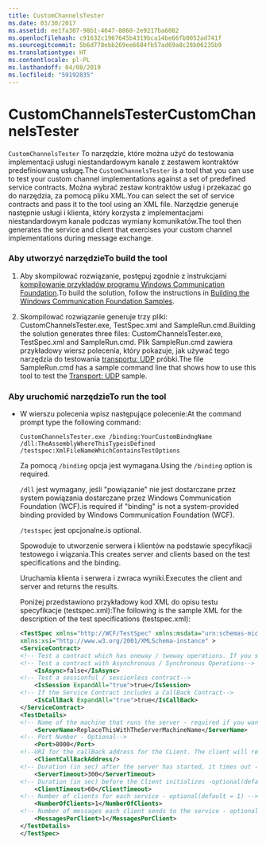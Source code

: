 ```yaml
---
title: CustomChannelsTester
ms.date: 03/30/2017
ms.assetid: ee1fa307-98b1-4647-8860-2e9217ba6082
ms.openlocfilehash: c91632c1967645b4319bca14be66fb0052ad741f
ms.sourcegitcommit: 5b6d778ebb269ee6684fb57ad69a8c28b06235b9
ms.translationtype: HT
ms.contentlocale: pl-PL
ms.lasthandoff: 04/08/2019
ms.locfileid: "59192835"
---
```

# <a name="customchannelstester"></a><span data-ttu-id="0fd3e-102">CustomChannelsTester</span><span class="sxs-lookup"><span data-stu-id="0fd3e-102">CustomChannelsTester</span></span>
<span data-ttu-id="0fd3e-103">`CustomChannelsTester` To narzędzie, które można użyć do testowania implementacji usługi niestandardowym kanale z zestawem kontraktów predefiniowaną usługę.</span><span class="sxs-lookup"><span data-stu-id="0fd3e-103">The `CustomChannelsTester` is a tool that you can use to test your custom channel implementations against a set of predefined service contracts.</span></span> <span data-ttu-id="0fd3e-104">Można wybrać zestaw kontraktów usług i przekazać go do narzędzia, za pomocą pliku XML.</span><span class="sxs-lookup"><span data-stu-id="0fd3e-104">You can select the set of service contracts and pass it to the tool using an XML file.</span></span> <span data-ttu-id="0fd3e-105">Narzędzie generuje następnie usługi i klienta, który korzysta z implementacjami niestandardowym kanale podczas wymiany komunikatów.</span><span class="sxs-lookup"><span data-stu-id="0fd3e-105">The tool then generates the service and client that exercises your custom channel implementations during message exchange.</span></span>  
  
### <a name="to-build-the-tool"></a><span data-ttu-id="0fd3e-106">Aby utworzyć narzędzie</span><span class="sxs-lookup"><span data-stu-id="0fd3e-106">To build the tool</span></span>  
  
1.  <span data-ttu-id="0fd3e-107">Aby skompilować rozwiązanie, postępuj zgodnie z instrukcjami [kompilowanie przykładów programu Windows Communication Foundation](../../../../docs/framework/wcf/samples/building-the-samples.md).</span><span class="sxs-lookup"><span data-stu-id="0fd3e-107">To build the solution, follow the instructions in [Building the Windows Communication Foundation Samples](../../../../docs/framework/wcf/samples/building-the-samples.md).</span></span>  
  
2.  <span data-ttu-id="0fd3e-108">Skompilować rozwiązanie generuje trzy pliki: CustomChannelsTester.exe, TestSpec.xml and SampleRun.cmd.</span><span class="sxs-lookup"><span data-stu-id="0fd3e-108">Building the solution generates three files: CustomChannelsTester.exe, TestSpec.xml and SampleRun.cmd.</span></span> <span data-ttu-id="0fd3e-109">Plik SampleRun.cmd zawiera przykładowy wiersz polecenia, który pokazuje, jak używać tego narzędzia do testowania [transportu: UDP](../../../../docs/framework/wcf/samples/transport-udp.md) próbki.</span><span class="sxs-lookup"><span data-stu-id="0fd3e-109">The file SampleRun.cmd has a sample command line that shows how to use this tool to test the [Transport: UDP](../../../../docs/framework/wcf/samples/transport-udp.md) sample.</span></span>  
  
### <a name="to-run-the-tool"></a><span data-ttu-id="0fd3e-110">Aby uruchomić narzędzie</span><span class="sxs-lookup"><span data-stu-id="0fd3e-110">To run the tool</span></span>  
  
-   <span data-ttu-id="0fd3e-111">W wierszu polecenia wpisz następujące polecenie:</span><span class="sxs-lookup"><span data-stu-id="0fd3e-111">At the command prompt type the following command:</span></span>  
  
    ```  
    CustomChannelsTester.exe /binding:YourCustomBindngName /dll:TheAssemblyWhereThisTypeisDefined /testspec:XmlFileNameWhichContainsTestOptions  
    ```  
  
     <span data-ttu-id="0fd3e-112">Za pomocą `/binding` opcja jest wymagana.</span><span class="sxs-lookup"><span data-stu-id="0fd3e-112">Using the `/binding` option is required.</span></span>  
  
     `/dll` <span data-ttu-id="0fd3e-113">jest wymagany, jeśli "powiązanie" nie jest dostarczane przez system powiązania dostarczane przez Windows Communication Foundation (WCF).</span><span class="sxs-lookup"><span data-stu-id="0fd3e-113">is required if "binding" is not a system-provided binding provided by Windows Communication Foundation (WCF).</span></span>  
  
     `/testspec` <span data-ttu-id="0fd3e-114">jest opcjonalne.</span><span class="sxs-lookup"><span data-stu-id="0fd3e-114">is optional.</span></span>  
  
     <span data-ttu-id="0fd3e-115">Spowoduje to utworzenie serwera i klientów na podstawie specyfikacji testowego i wiązania.</span><span class="sxs-lookup"><span data-stu-id="0fd3e-115">This creates server and clients based on the test specifications and the binding.</span></span>  
  
     <span data-ttu-id="0fd3e-116">Uruchamia klienta i serwera i zwraca wyniki.</span><span class="sxs-lookup"><span data-stu-id="0fd3e-116">Executes the client and server and returns the results.</span></span>  
  
     <span data-ttu-id="0fd3e-117">Poniżej przedstawiono przykładowy kod XML do opisu testu specyfikacje (testspec.xml):</span><span class="sxs-lookup"><span data-stu-id="0fd3e-117">The following is the sample XML for the description of the test specifications (testspec.xml):</span></span>  
  
    ```xml  
    <TestSpec xmlns="http://WCF/TestSpec" xmlns:msdata="urn:schemas-microsoft-com:xml-msdata"   
    xmlns:xsi="http://www.w3.org/2001/XMLSchema-instance" >  
    <ServiceContract>  
    <!-- Test a contract which has oneway / twoway operations. If you set ExpandAll = true, both types of contracts are tested -->    <IsOneWay ExpandAll="true">true</IsOneWay>  
    <!-- Test a contract with Asynchronous / Synchronous Operations-->  
        <IsAsync>false</IsAsync>   
    <!-- Test a sessionful / sessionless contract-->      
        <IsSession ExpandAll="true">true</IsSession>  
    <!-- If the Service Contract includes a CallBack Contract-->      
        <IsCallBack ExpandAll="true">true</IsCallBack>  
    </ServiceContract>  
    <TestDetails>  
    <!-- Name of the machine that runs the server - required if you want to run the test crossmachine-->  
        <ServerName>ReplaceThisWithTheServerMachineName</ServerName>  
    <!-- Port Number - Optional-->  
        <Port>8000</Port>  
    <!--URI for the callBack address for the CLient. The client will receive the messages from the server on this address in case of a CallBack Contract-->  
        <ClientCallBackAddress/>      
    <!-- Duration (in sec) after the server has started, it times out - optional(default = 300sec) -->  
        <ServerTimeout>300</ServerTimeout>  
    <!-- Duration (in sec) before the Client initializes -optional(default = 60sec) -->  
        <ClientTimeout>60</ClientTimeout>  
    <!-- Number of clients for each service - optional(default = 1) -->  
        <NumberOfClients>1</NumberOfClients>  
    <!-- Number of messages each client sends to the service - optional(default = 1) -->  
        <MessagesPerClient>1</MessagesPerClient>  
    </TestDetails>  
    </TestSpec>  
    ```  
